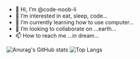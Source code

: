 - 👋 Hi, I’m @code-noob-li
- 👀 I’m interested in eat, sleep, code...
- 🌱 I’m currently learning how to use computer...
- 💞️ I’m looking to collaborate on ...earth...
- 📫 How to reach me ...in dream...

<!---
code-noob-li/code-noob-li is a ✨ special ✨ repository because its `README.md` (this file) appears on your GitHub profile.
You can click the Preview link to take a look at your changes.
--->
![Anurag's GitHub stats](https://github-readme-stats.vercel.app/api?username=code-noob-li&show_icons=true&theme=cobalt)
![Top Langs](https://github-readme-stats.vercel.app/api/top-langs/?username=code-noob-li)
